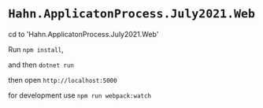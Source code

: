 # `Hahn.ApplicatonProcess.July2021.Web`


cd to 'Hahn.ApplicatonProcess.July2021.Web'

Run `npm install`,

and then `dotnet run`

then open `http://localhost:5000`


for development use `npm run webpack:watch`

